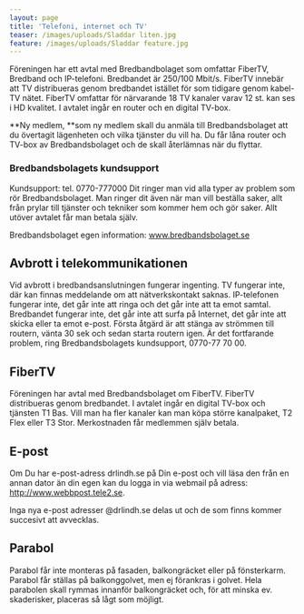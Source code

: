 ```yaml
---
layout: page
title: 'Telefoni, internet och TV'
teaser: /images/uploads/Sladdar liten.jpg
feature: /images/uploads/Sladdar feature.jpg
---
```

Föreningen har ett avtal med Bredbandbolaget som omfattar FiberTV, Bredband och IP-telefoni. Bredbandet är 250/100 Mbit/s. FiberTV innebär att TV distribueras genom bredbandet istället för som tidigare genom kabel-TV nätet. FiberTV omfattar för närvarande 18 TV kanaler varav 12 st. kan ses i HD kvalitet. I avtalet ingår en router och en digital TV-box.

**Ny medlem, **som ny medlem skall du anmäla till Bredbandsbolaget att du övertagit lägenheten och vilka tjänster du vill ha. Du får låna router och TV-box av Bredbandsbolaget och de skall återlämnas när du flyttar.

### Bredbandsbolagets kundsupport

Kundsupport:  tel. 0770-777000
Dit ringer man vid alla typer av problem som rör Bredbandsbolaget. Man ringer dit även när man vill beställa saker, allt från prylar till tjänster och tekniker som kommer hem och gör saker. Allt utöver avtalet får man betala själv.

Bredbandsbolaget egen information: www.bredbandsbolaget.se

## Avbrott i telekommunikationen

Vid avbrott i bredbandsanslutningen fungerar ingenting. TV fungerar inte, där kan finnas meddelande om att nätverkskontakt saknas. IP-telefonen fungerar inte, det går inte att ringa och det går inte att ta emot samtal. Bredbandet fungerar inte, det går inte att surfa på Internet, det går inte att skicka eller ta emot e-post. Första åtgärd är att stänga av strömmen till routern, vänta 30 sek och sedan starta routern igen.
Är det fortfarande problem, ring Bredbandsbolagets kundsupport, 0770-77 70 00.

## FiberTV

Föreningen har avtal med Bredbandsbolaget om FiberTV. FiberTV distribueras genom bredbandet. I avtalet ingår en digital TV-box och tjänsten T1 Bas. Vill man ha fler kanaler kan man köpa större kanalpaket, T2 Flex eller T3 Stor. Merkostnaden får medlemmen själv betala.

## E-post

Om Du har e-post-adress drlindh.se på Din e-post och vill läsa den från en annan dator än din egen kan du logga in via webmail på adress: http://www.webbpost.tele2.se.

Inga nya e-post adresser @drlindh.se delas ut och de som finns kommer succesivt att avvecklas.

## Parabol

Parabol får inte monteras på fasaden, balkongräcket eller på fönsterkarm. Parabol får ställas på balkonggolvet, men ej förankras i golvet. Hela parabolen skall rymmas innanför balkongräcket och, för att minska ev. skaderisker, placeras så lågt som möjligt.
